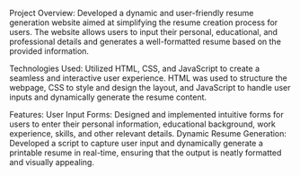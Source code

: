 Project Overview: 
Developed a dynamic and user-friendly resume generation website aimed at simplifying the resume creation process for users. The website allows users to input their personal, educational, and professional details and generates a well-formatted resume based on the provided information.

Technologies Used: 
Utilized HTML, CSS, and JavaScript to create a seamless and interactive user experience. HTML was used to structure the webpage, CSS to style and design the layout, and JavaScript to handle user inputs and dynamically generate the resume content.

Features:
User Input Forms: Designed and implemented intuitive forms for users to enter their personal information, educational background, work experience, skills, and other relevant details.
Dynamic Resume Generation: Developed a script to capture user input and dynamically generate a printable resume in real-time, ensuring that the output is neatly formatted and visually appealing.
